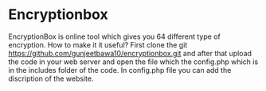 # Encryptionbox
EncryptionBox is online tool which gives you 64 different type of encryption.
How to make it it useful?
First clone the git https://github.com/gunjeetbawa10/encryptionbox.git and after that upload the code in your web server and open the file which the config.php which is in the includes folder of the code.
In config.php file you can add the discription of the website.
